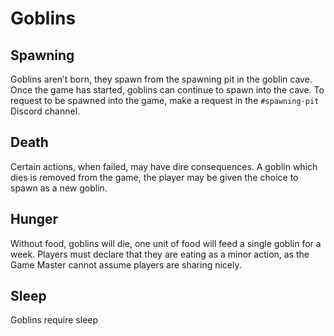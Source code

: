# Goblins

## Spawning
Goblins aren’t born, they spawn from the spawning pit in the goblin cave.
Once the game has started, goblins can continue to spawn into the cave.
To request to be spawned into the game, make a request in the `#spawning-pit` Discord channel.

## Death
Certain actions, when failed, may have dire consequences.
A goblin which dies is removed from the game, the player may be given the choice to spawn as a new goblin.

## Hunger
Without food, goblins will die, one unit of food will feed a single goblin for a week.
Players must declare that they are eating as a minor action, as the Game Master cannot assume players are sharing nicely.

## Sleep
Goblins require sleep 
